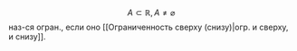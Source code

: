 $$
A\subset \mathbb{R}, A\ne \varnothing
$$
наз-ся огран., если оно [[Ограниченность сверху (снизу)|огр. и сверху, и снизу]].